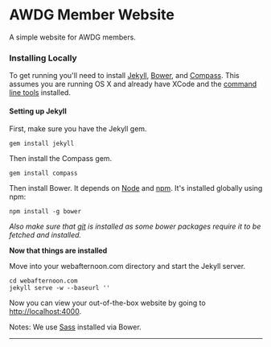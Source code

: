 AWDG Member Website
========

A simple website for AWDG members.


### Installing Locally
To get running you'll need to install [Jekyll](http://jekyllrb.com/), [Bower](http://bower.io/), and [Compass](http://compass-style.org/). This assumes you are running OS X and already have XCode and the [command line tools](http://stackoverflow.com/questions/9329243/xcode-4-4-and-later-install-command-line-tools) installed.

#### Setting up Jekyll

First, make sure you have the Jekyll gem.

    gem install jekyll

Then install the Compass gem.

    gem install compass

Then install Bower. It depends on [Node](http://nodejs.org/) and [npm](http://npmjs.org/). It's installed globally using npm:

    npm install -g bower

*Also make sure that [git](http://git-scm.com/) is installed as some bower packages require it to be fetched and installed.*

**Now that things are installed**

Move into your webafternoon.com directory and start the Jekyll server.

    cd webafternoon.com
    jekyll serve -w --baseurl ''

Now you can view your out-of-the-box website by going to [http://localhost:4000](http://localhost:4000).

Notes: We use [Sass](http://sass-lang.com/) installed via Bower.

---

